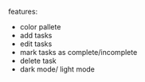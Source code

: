 features:

-  color pallete
-  add tasks
-  edit tasks
-  mark tasks as complete/incomplete
-  delete task
-  dark mode/ light mode
